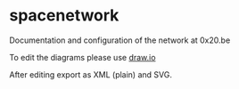 # spacenetwork
Documentation and configuration of the network at 0x20.be

To edit the diagrams please use [draw.io](https://www.draw.io/?url=https%3A%2F%2Fraw.githubusercontent.com%2F0x20%2Fspacenetwork%2Fmaster%2Fspacenetwork.xml)

After editing export as XML (plain) and SVG.
